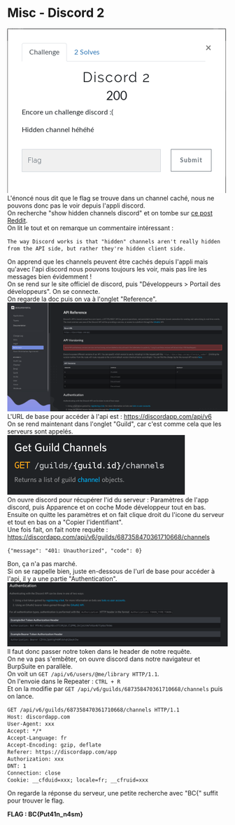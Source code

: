 # Misc - Discord 2
![énoncé](images/discord2.png)  
L'énoncé nous dit que le flag se trouve dans un channel caché, nous ne pouvons donc pas le voir depuis l'appli discord.  
On recherche "show hidden channels discord" et on tombe sur [ce post Reddit](https://www.reddit.com/r/discordapp/comments/7nuqzk/user_can_see_all_hidden_channels_not_access_them/).  
On lit le tout et on remarque un commentaire intéressant :  
```
The way Discord works is that "hidden" channels aren't really hidden from the API side, but rather they're hidden client side.
```
On apprend que les channels peuvent être cachés depuis l'appli mais qu'avec l'api discord nous pouvons toujours les voir, mais pas lire les messages bien évidemment !  
On se rend sur le site officiel de discord, puis "Développeurs > Portail des développeurs". On se connecte.  
On regarde la doc puis on va à l'onglet "Reference".  
![api reference](images/discord2_api_reference.png)  
L'URL de base pour accéder à l'api est : https://discordapp.com/api/v6  
On se rend maintenant dans l'onglet "Guild", car c'est comme cela que les serveurs sont appelés.  
![get guild](images/discord2_guild.png)  
On ouvre discord pour récupérer l'id du serveur : Paramètres de l'app discord, puis Apparence et on coche Mode développeur tout en bas. Ensuite on quitte les paramètres et on fait clique droit du l'icone du serveur et tout en bas on a "Copier l'identifiant".  
Une fois fait, on fait notre requête : https://discordapp.com/api/v6/guilds/687358470361710668/channels  
```
{"message": "401: Unauthorized", "code": 0}
```
Bon, ça n'a pas marché.  
Si on se rappelle bien, juste en-dessous de l'url de base pour accéder à l'api, il y a une partie "Authentication".  
![auth](images/discord2_auth.png)  
Il faut donc passer notre token dans le header de notre requête.  
On ne va pas s'embêter, on ouvre discord dans notre navigateur et BurpSuite en parallèle.  
On voit un `GET /api/v6/users/@me/library HTTP/1.1`.  
On l'envoie dans le Repeater : `CTRL + R`  
Et on la modifie par `GET /api/v6/guilds/687358470361710668/channels` puis on lance.  
```
GET /api/v6/guilds/687358470361710668/channels HTTP/1.1
Host: discordapp.com
User-Agent: xxx
Accept: */*
Accept-Language: fr
Accept-Encoding: gzip, deflate
Referer: https://discordapp.com/app
Authorization: xxx
DNT: 1
Connection: close
Cookie: __cfduid=xxx; locale=fr; __cfruid=xxx
```
On regarde la réponse du serveur, une petite recherche avec "BC{" suffit pour trouver le flag.  
  
**FLAG : BC{Put41n_n4sm}**
